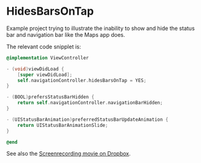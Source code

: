 # HidesBarsOnTap

Example project trying to illustrate the inability to show and hide the status bar and navigation bar like the Maps app does.

The relevant code snipplet is:

```objective-c
@implementation ViewController

- (void)viewDidLoad {
	[super viewDidLoad];
	self.navigationController.hidesBarsOnTap = YES;
}

- (BOOL)prefersStatusBarHidden {
	return self.navigationController.navigationBarHidden;
}

- (UIStatusBarAnimation)preferredStatusBarUpdateAnimation {
	return UIStatusBarAnimationSlide;
}

@end
```

See also the [Screenrecording movie on Dropbox](https://www.dropbox.com/s/a3ah0esbpvrvzje/HidesBarsOnTap.mov).

